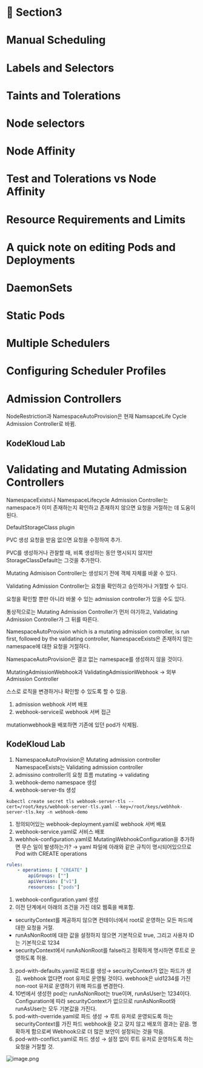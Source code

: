 # 📕 Section3

# Manual Scheduling


# Labels and Selectors


# Taints and Tolerations


# Node selectors


# Node Affinity


# Test and Tolerations vs Node Affinity


# Resource Requirements and Limits


# A quick note on editing Pods and Deployments


# DaemonSets


# Static Pods


# Multiple Schedulers


# Configuring Scheduler Profiles


# Admission Controllers


NodeRestriction과 NamespaceAutoProvision은 현재 NamsapceLife Cycle Admission Controller로 바뀜.


## KodeKloud Lab


# Validating and Mutating Admission Controllers


NamespaceExists나 NamespaceLifecycle Admission Controller는 namespace가 이미 존재하는지 확인하고 존재하지 않으면 요청을 거절하는 데 도움이 된다.


DefaultStorageClass plugin


PVC 생성 요청을 받음 없으면 요청을 수정하여 추가.


PVC를 생성하거나 관찰할 때, 비록 생성하는 동안 명시되지 않지만 StorageClassDefault는 그것을 추가한다.


Mutating Admisison Controller는 생성되기 전에 객체 자체를 바꿀 수 있다.


Validating Admission Controller는 요청을 확인하고 승인하거나 거절할 수 있다.


요청을 확인할 뿐만 아니라 바꿀 수 있는 admission controller가 있을 수도 있다.


통상적으로는 Mutating Admission Controller가 먼저 야기하고, Validating Admission Controller가 그 뒤를 따른다.


NamespaceAutoProvision which is a mutating admission controller, is run first, followed by the validating controller, NamespaceExists은 존재하지 않는 namespace에 대한 요청을 거절하다.


NamespaceAutoProvision은 결코 없는 namespace를 생성하지 않을 것이다.


MutatingAdmissionWebhook과 ValidatingAdmissionWebhook → 외부 Admission Controller


스스로 로직을 변경하거나 확인할 수 있도록 할 수 있음.

1. admission webhook 서버 배포
2. webhook-service로 webhook 서버 접근

mutationwebhook을 배포하면 기존에 있던 pod가 삭제됨.


## KodeKloud Lab

1. NamespaceAutoProvision은 Mutating admission controller
NamespaceExists는 Validating admission controller
2. admissino controller의 요청 흐름
mutating → validating
3. webhook-demo namespace 생성
4. webhook-server-tls 생성

```shell
kubectl create secret tls webhook-server-tls --cert=/root/keys/webhook-server-tls.yaml --key=/root/keys/webhhok-server-tls.key -n webhook-demo
```

1. 정의되어있는 webhook-deployment.yaml로 webhook 서버 배포
2. webhook-service.yaml로 서비스 배포
3. webhhok-configuration.yaml로 MutatingWebhookConfiguration을 추가하면 무슨 일이 발생하는가?
→ yaml 파일에 아래와 같은 규칙이 명시되어있으므로 Pod with CREATE operations

```yaml
rules:
	- operations: [ "CREATE" ]
		apiGroups: [""]
		apiVersion: ["v1"]
		resources: ["pods"]
```

1. webhook-configuration.yaml 생성
2. 이전 단계에서 아래의 조건을 가진 데모 웹훅을 배포함.
- securityContext를 제공하지 않으면 컨테이너에서 root로 운영하는 모든 파드에 대한 요청을 거절.
- runAsNonRoot에 대한 값을 설정하지 않으면 기본적으로 true, 그리고 사용자 ID는 기본적으로 1234
- securityContext에서 runAsNonRoot를 false라고 정확하게 명시하면 루트로 운영하도록 허용.
3. pod-with-defaults.yaml로 파드를 생성→ securityContext가 없는 파드가 생김.
webhook 없다면 root 유저로 운영될 것이다. webhook은 uid1234를 가진 non-root 유저로 운영하기 위해 파드를 변경한다.
4. 10번에서 생성한 pod는 runAsNonRoot는 true이며, runAsUser는 1234이다.
Configuration에 따라 securityContext가 없으므로 runAsNonRoot와 runAsUser는 모두 기본값을 가진다.
5. pod-with-override.yaml로 파드 생성 → 루트 유저로 운영되도록 하는 securityContext를 가진 파드
webhook을 갖고 갖지 않고 배포의 결과는 같음.
명확하게 함으로써 Webhook으로 더 많은 보안이 설정되는 것을 막음.
6. pod-with-conflict.yaml로 파드 생성 → 
설정 없이 루트 유저로 운영하도록 하는 요청을 거절할 것.

![image.png](https://prod-files-secure.s3.us-west-2.amazonaws.com/b2ea2032-00e9-4883-a13b-cb03cf5b2334/501c3b54-0de4-44d6-afe6-eca0c6373e4f/image.png?X-Amz-Algorithm=AWS4-HMAC-SHA256&X-Amz-Content-Sha256=UNSIGNED-PAYLOAD&X-Amz-Credential=ASIAZI2LB466675STL4E%2F20250215%2Fus-west-2%2Fs3%2Faws4_request&X-Amz-Date=20250215T041234Z&X-Amz-Expires=3600&X-Amz-Security-Token=IQoJb3JpZ2luX2VjEBAaCXVzLXdlc3QtMiJGMEQCICPRjtH1sqvPY%2FSbBr0aqHBVVTr%2BNtNdbZxpgoEgUxJLAiAzunPxCqD6HgMHGBMtA%2F69qe9tLN35DQdE8Vk%2FG6v02Sr%2FAwg5EAAaDDYzNzQyMzE4MzgwNSIMONjOQo6FXQPEx%2B8UKtwDfgnMxLSUnQmfM0tlcnKiqfBQpYTf9%2FsJPEAkdWPssGcY%2FELqAtj54a07DBIYcfzU%2FxpVLdzQkzeZ%2BQm%2F8DHX6V28hiNc8FumbErhr%2FEm73FOl1WV45js%2BGqAEZlynRdlu7kO4y4DbH78YM8NQTMnqRxKPOVmmkFxTojj4DiV0zXTZ7aQnhsmM6zEM71P2cGa3k%2FpFOxKJzvW2R%2FlnNgBqYdjaMseFlQ0sUWAxtbqLHrDmYj5HzL8atN1p99blUjoMIhgR6%2FsWgLBlmqBhBYaqTyktZus%2BvRmIEf7I%2FOk0MMK9iq7bbeY%2B%2BN06e64OXNo%2BJfN%2Bqtiy5ZSdf1ziUZqIAgXpXVJ43WWQOrjalvCPZVXSkwxhn8w6x%2FjyZ20PGJnBf9YJHkWonjyr3TJc3igzG3k9BSsiJhGDimW%2F0gqPTb9jmtZzfh44Z7YpRDk1vIeZahjojbCI2bIL2IyTQkO3ZV%2FaqGMAY8OmWl7hUpbVgjN7u4zausXxsXBz1JNkxojAvIY%2FODCS9%2BvSttuTpchJX64kVvsIvUlj1p7rOVX5UZFc9EMgyKUInn7RdSTKE3w9bGvLnnb%2F24bON68oGCN5%2BygQGynjfBOAU5vHLcaR29BM0a%2B2qPLax2PU54w8bS%2FvQY6pgHdhQrZw%2FMlBKZz%2BsVj3I%2FiL3hw2tmnwGqDcpqOSPge%2BZYBdfi%2Fa8rHOv7SLgFcgP9pNhGWsmlrTwpCarZTwup1vUkqPiHlzTaDCByHngX%2BSjYSndE24zPkwZG5fPETYtNlwTfGSz0pZhtlOwW3YX92O1ulj3%2B7HuVJUQZjPKiPSJtmH87W%2FmUd1OieK%2BGfv2gjTrGyZbdQzIlFgJCFII7gXuSW1Phm&X-Amz-Signature=55e7074e6e9090df3664169e383b7537a19552007d14da3f087e090fe8ae856e&X-Amz-SignedHeaders=host&x-id=GetObject)

